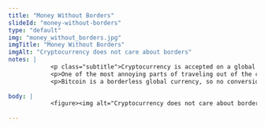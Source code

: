 ```yaml
--- 
title: "Money Without Borders"
slideId: "money-without-borders"
type: "default"
img: "money_without_borders.jpg"
imgTitle: "Money Without Borders"
imgAlt: "Cryptocurrency does not care about borders"
notes: | 
            <p class="subtitle">Cryptocurrency is accepted on a global scale. It is a currency that transcends borders.</p>
            <p>One of the most annoying parts of traveling out of the country is having to exchange currency when arriving at your destination. Airport currency exchanges use their convenient placement to charge exorbitant fees.</p>
            <p>Bitcoin is a borderless global currency, so no conversion is needed when traveling. There are many examples of content creators using only cryptocurrency to travel internationally. Surprisingly, most are able to easily accomplish this by finding a few merchants willing to accept bitcoin and other cryptocurrency.</p>
        
body: | 
            <figure><img alt="Cryptocurrency does not care about borders" src="images/money_without_borders.jpg" title="Money Without Borders"></figure>
        
---
```

